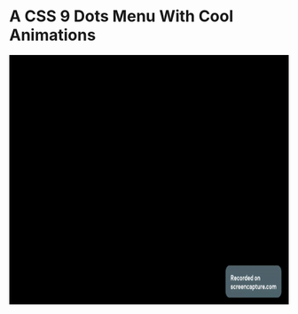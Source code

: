 # A CSS 9 Dots Menu With Cool Animations
<div align="left">
 <img src="https://github.com/RaheemAmer/Side-projects/blob/main/Customized%20Radio%20Input/Gif/Customized%20Radio%20Input.gif" width="800" height="450"/>
 </div>
